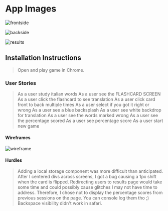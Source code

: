 # App Images 

![frontside](https://user-images.githubusercontent.com/102118452/167204646-0c754fb6-5ab3-4d1d-82c8-920d2f419cd1.png)

![backside](https://user-images.githubusercontent.com/102118452/167204722-a5eac657-7f20-4d94-aff1-788a69b5c093.png)

![results](https://user-images.githubusercontent.com/102118452/167204729-e7fcf3f0-04f9-4b63-a69a-1da2d030f0b3.png)

## Installation Instructions
> Open and play game in Chrome.

### User Stories
>As a user study italian words
>As a user see the FLASHCARD SCREEN
>As a user click the flashcard to see translation
>As a user click card front to back multiple times
>As a user select if you got it right or wrong
>As a user see a blue backsplash
>As a user see white backdrop for translation
>As a user see the words marked wrong
>As a user see the percentage scored 
>As a user see percentage score
>As a user start new game

#### Wireframes
![wireframe](https://user-images.githubusercontent.com/102118452/167204753-705fe167-a36e-4c10-993f-e399d2b08e33.png)

#### Hurdles
>Adding a local storage component was more difficult than anticipated. 
>After I centered divs across screens, I got a bug causing a 1px shift when the card is flipped.
>Redirecting users to results page would take some time and could possibly cause glitches I may not have time to address. Therefore, I chose not to display the percentage scores from previous sessions on the page. You can console log them tho ;)
>Backspace visibility didn't work in safari. 
